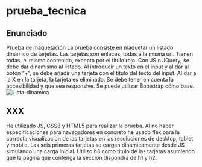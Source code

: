 # prueba_tecnica

## Enunciado
Prueba de maquetación
La prueba consiste en maquetar un listado dinámico de tarjetas.
Las tarjetas son enlaces, todas a la misma url.
Tienen todas, el mismo contenido, excepto por el título rojo.
Con JS o JQuery, se debe dar dinamismo al listado. Al introducir un texto en el input y al dar al
botón “+”, se debe añadir una tarjeta con el título del texto del input.
Al dar a la X en la tarjeta, la tarjeta es eliminada.
Se debe tener en cuenta la accesibilidad y que sea responsive. Se puede utilizar Bootstrap
cómo base.
![Lista-dinamica](https://user-images.githubusercontent.com/93122874/174850967-0bac413f-536b-42fe-8385-661c253207d2.png)


## XXX
He utilizado JS, CSS3 y HTML5 para realizar la prueba.
Al no haber especificaciones para navegadores en concreto he usado flex para la correcta visualizacion de las tarjetas en las resoluciones de desktop, tablet y mobile.
Las seis primeras tarjetas se cargan dinamicamente desde JS simulando una carga inicial.
Utilizo h3 como titulo de las tarjetas asumiendo que la pagina que contenga la seccion dispondra de h1 y h2.

